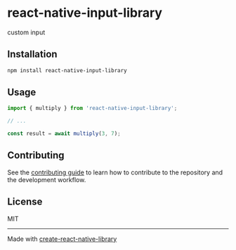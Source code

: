 # react-native-input-library

custom input

## Installation

```sh
npm install react-native-input-library
```

## Usage

```js
import { multiply } from 'react-native-input-library';

// ...

const result = await multiply(3, 7);
```

## Contributing

See the [contributing guide](CONTRIBUTING.md) to learn how to contribute to the repository and the development workflow.

## License

MIT

---

Made with [create-react-native-library](https://github.com/callstack/react-native-builder-bob)
